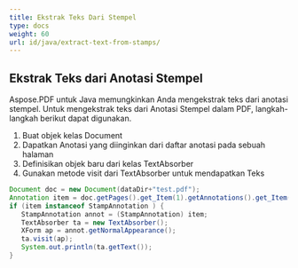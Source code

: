 ```yaml
---
title: Ekstrak Teks Dari Stempel
type: docs
weight: 60
url: id/java/extract-text-from-stamps/
---
```


## Ekstrak Teks dari Anotasi Stempel

Aspose.PDF untuk Java memungkinkan Anda mengekstrak teks dari anotasi stempel. Untuk mengekstrak teks dari Anotasi Stempel dalam PDF, langkah-langkah berikut dapat digunakan.

1. Buat objek kelas Document
1. Dapatkan Anotasi yang diinginkan dari daftar anotasi pada sebuah halaman
1. Definisikan objek baru dari kelas TextAbsorber
1. Gunakan metode visit dari TextAbsorber untuk mendapatkan Teks

```java
Document doc = new Document(dataDir+"test.pdf");
Annotation item = doc.getPages().get_Item(1).getAnnotations().get_Item(3);
if (item instanceof StampAnnotation ) {
   StampAnnotation annot = (StampAnnotation) item;
   TextAbsorber ta = new TextAbsorber();
   XForm ap = annot.getNormalAppearance();
   ta.visit(ap);
   System.out.println(ta.getText());
}
```